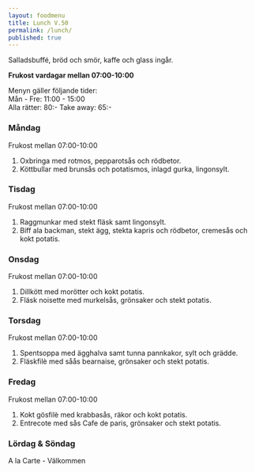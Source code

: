 ```yaml
---
layout: foodmenu
title: Lunch V.50
permalink: /lunch/
published: true
---
```

Salladsbuffé, bröd och smör, kaffe och glass ingår.

**Frukost vardagar mellan 07:00-10:00**

Menyn gäller följande tider:  
Mån - Fre: 11:00 - 15:00  
Alla rätter: 80:- Take away: 65:-

### Måndag
Frukost mellan 07:00-10:00

1. Oxbringa med rotmos, pepparotsås och rödbetor.
2. Köttbullar med brunsås och potatismos, inlagd gurka, lingonsylt.

### Tisdag
Frukost mellan 07:00-10:00

1. Raggmunkar med stekt fläsk samt lingonsylt.
2. Biff ala backman, stekt ägg, stekta kapris och rödbetor, cremesås och kokt potatis.

### Onsdag
Frukost mellan 07:00-10:00

1. Dillkött med morötter och kokt potatis.
2. Fläsk noisette med murkelsås, grönsaker och stekt potatis.

### Torsdag
Frukost mellan 07:00-10:00

 1. Spentsoppa med ägghalva samt tunna pannkakor, sylt och grädde.
 2. Fläskfilè med såås bearnaise, grönsaker och stekt potatis.

### Fredag
Frukost mellan 07:00-10:00

1. Kokt gösfilè med krabbasås, räkor och kokt potatis.
2. Entrecote med sås Cafe de paris, grönsaker och stekt potatis.

### Lördag & Söndag
A la Carte - Välkommen
